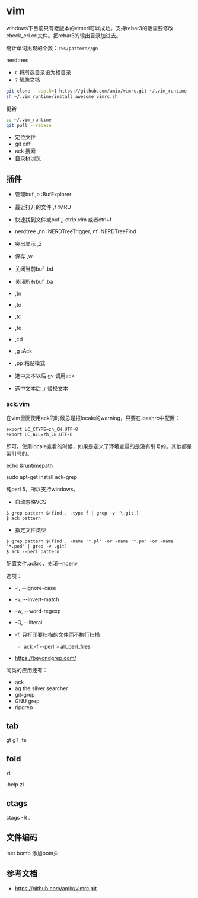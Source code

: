 # vim


windows下目前只有老版本的vimerl可以成功。支持rebar3的话需要修改check_erl.erl文件。把rebar3的输出目录加进去。

统计单词出现的个数：`:%s/pattern//gn`

nerdtree:
* `C` 将所选目录设为根目录
* `?` 帮助文档



```bash
git clone --depth=1 https://github.com/amix/vimrc.git ~/.vim_runtime
sh ~/.vim_runtime/install_awesome_vimrc.sh
```

更新
```bash
cd ~/.vim_runtime
git pull --rebase
```

* 定位文件
* git diff
* ack 搜索
* 目录树浏览

## 插件

* 管理buf ,o :BufExplorer
* 最近打开的文件 ,f :MRU
* 快速找到文件或buf ,j ctrlp.vim 或者ctrl+f
* nerdtree ,nn :NERDTreeTrigger, nf :NERDTreeFind
* 突出显示  ,z

* 保存 ,w
* 关闭当前buf ,bd
* 关闭所有buf ,ba

* ,tn 
* ,to
* ,tc
* ,te

* ,cd
* ,g :Ack
* ,pp  粘贴模式
* 选中文本以后 gv 调用ack
* 选中文本后 ,r 替换文本



### ack.vim

在vim里面使用ack的时候总是报locale的warning，只要在.bashrc中配置：
```
export LC_CTYPE=zh_CN.UTF-8
export LC_ALL=zh_CN.UTF-8
```
即可。使用locale查看的时候，如果是定义了环境变量的是没有引号的。其他都是带引号的。


echo  &runtimepath


sudo apt-get install ack-grep


纯perl 5，所以支持windows。

* 自动忽略VCS
```
$ grep pattern $(find . -type f | grep -v '\.git')
$ ack pattern
```
* 指定文件类型
```
$ grep pattern $(find . -name '*.pl' -or -name '*.pm' -or -name '*.pod' | grep -v .git)
$ ack --perl pattern
```

配置文件.ackrc，关闭--noenv

选项：
* -i, --ignore-case
* -v, --invert-match
* -w, --word-regexp
* -Q, --literal
* -f, 只打印要扫描的文件而不执行扫描
    - ack -f --perl > all_perl_files

* https://beyondgrep.com/


同类的应用还有：
* ack
* ag    the silver searcher
* git-grep
* GNU grep
* ripgrep


## tab
gt
gT
,te

## fold
zi

:help zi

## ctags
ctags -R .


## 文件编码
:set bomb 添加bom头

## 参考文档
* https://github.com/amix/vimrc.git